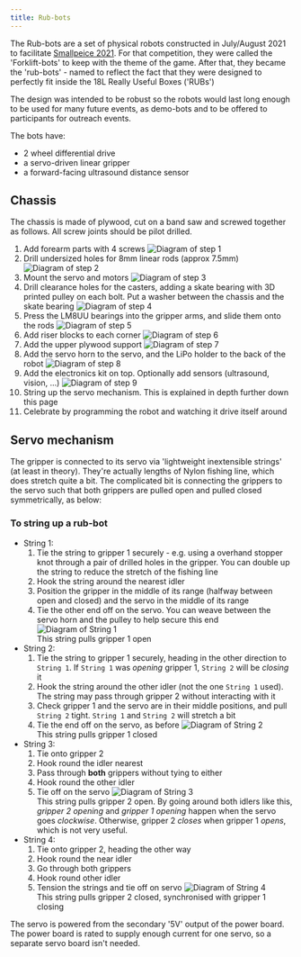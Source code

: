 ```yaml
---
title: Rub-bots
---
```


The Rub-bots are a set of physical robots constructed in July/August
2021 to facilitate [Smallpeice 2021](/events/history/2021). For that competition, they were called the 'Forklift-bots' to keep with the theme of the game. After that, they became the 'rub-bots' - named to reflect the fact that they were designed to perfectly fit inside the 18L Really Useful Boxes ('RUBs')

The design was intended to be robust so the robots would last long enough to be used for many future events, as demo-bots and to be offered to participants for outreach events.

The bots have:

- 2 wheel differential drive
- a servo-driven linear gripper
- a forward-facing ultrasound distance sensor

## Chassis

The chassis is made of plywood, cut on a band saw and screwed together as follows. All screw joints should be pilot drilled.

1. Add forearm parts with 4 screws
![Diagram of step 1](/img/kit/rub-bots/assembly_1.png)
2. Drill undersized holes for 8mm linear rods (approx 7.5mm)
![Diagram of step 2](/img/kit/rub-bots/assembly_2.png)
3. Mount the servo and motors
![Diagram of step 3](/img/kit/rub-bots/assembly_3.png)
4. Drill clearance holes for the casters, adding a skate bearing with 3D printed pulley on each bolt. Put a washer between the chassis and the skate bearing
![Diagram of step 4](/img/kit/rub-bots/assembly_4.png)
5. Press the LM8UU bearings into the gripper arms, and slide them onto the rods
![Diagram of step 5](/img/kit/rub-bots/assembly_5.png)
6. Add riser blocks to each corner
![Diagram of step 6](/img/kit/rub-bots/assembly_6.png)
7. Add the upper plywood support
![Diagram of step 7](/img/kit/rub-bots/assembly_7.png)
8. Add the servo horn to the servo, and the LiPo holder to the back of the robot
![Diagram of step 8](/img/kit/rub-bots/assembly_8.png)
9. Add the electronics kit on top. Optionally add sensors (ultrasound, vision, ...)
![Diagram of step 9](/img/kit/rub-bots/assembly_9.png)
10. String up the servo mechanism. This is explained in depth further down this page
11. Celebrate by programming the robot and watching it drive itself around



## Servo mechanism

The gripper is connected to its servo via 'lightweight inextensible strings' (at least in theory). They're actually lengths of Nylon fishing line, which does stretch quite a bit. The complicated bit is connecting the grippers to the servo such that both grippers are pulled open and pulled closed symmetrically, as below:

### To string up a rub-bot

- String 1:
    1. Tie the string to gripper 1 securely - e.g. using a overhand
    stopper knot through a pair of drilled holes in the gripper. You can double up the string to reduce the stretch of the fishing line
    2. Hook the string around the nearest idler
    3. Position the gripper in the middle of its range (halfway between open and closed) and the servo in the middle of its range
    4. Tie the other end off on the servo. You can weave between the servo horn and the pulley to help secure this end
    ![Diagram of String 1](/img/kit/rub-bots/string_1.png)  
    This string pulls gripper 1 open
- String 2:
    1. Tie the string to gripper 1 securely, heading in the other direction to `String 1`. If `String 1` was *opening* gripper 1, `String 2` will be *closing* it
    2. Hook the string around the other idler (not the one `String 1` used). The string may pass through gripper 2 without interacting with it
    3. Check gripper 1 and the servo are in their middle positions, and pull `String 2` tight. `String 1` and `String 2` will stretch a bit
    4. Tie the end off on the servo, as before
    ![Diagram of String 2](/img/kit/rub-bots/string_2.png)  
    This string pulls gripper 1 closed
- String 3:
    1. Tie onto gripper 2
    2. Hook round the idler nearest
    3. Pass through **both** grippers without tying to either
    4. Hook round the other idler
    5. Tie off on the servo
    ![Diagram of String 3](/img/kit/rub-bots/string_3.png)  
    This string pulls gripper 2 open. By going around both idlers like this, *gripper 2 opening* and *gripper 1 opening* happen when the servo goes *clockwise*. Otherwise, gripper 2 *closes* when gripper 1 *opens*, which is not very useful.
- String 4:
    1. Tie onto gripper 2, heading the other way
    2. Hook round the near idler
    3. Go through both grippers
    4. Hook round other idler
    5. Tension the strings and tie off on servo
    ![Diagram of String 4](/img/kit/rub-bots/string_4.png)  
    This string pulls gripper 2 closed, synchronised with gripper 1 closing

The servo is powered from the secondary '5V' output of the power board. The power board is rated to supply enough current for one servo, so a separate servo board isn't needed.
